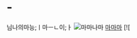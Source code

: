 # -
님나의마능;ㅣ마ㅡㄴ이;ㅏ
![마마나마](http://cfile3.uf.tistory.com/image/195B1D3A5025856032B2C0)
[마마마](https://www.youtube.com/watch?v=1tBlaVjWwbI)
[![
